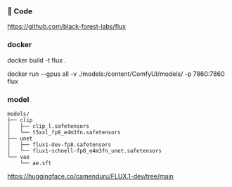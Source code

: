 

### 🧬 Code
https://github.com/black-forest-labs/flux



### docker
docker build  -t flux .

docker run  --gpus all -v ./models:/content/ComfyUI/models/ -p 7860:7860 flux

### model
```
models/
├── clip
│   ├── clip_l.safetensors
│   └── t5xxl_fp8_e4m3fn.safetensors
├── unet
│   ├── flux1-dev-fp8.safetensors
│   └── flux1-schnell-fp8_e4m3fn_unet.safetensors
└── vae
    └── ae.sft
```

https://huggingface.co/camenduru/FLUX.1-dev/tree/main
